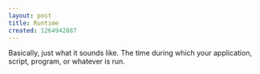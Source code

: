 ```yaml
--- 
layout: post
title: Runtime
created: 1264942887
---
```

Basically, just what it sounds like.  The time during which your application, script, program, or whatever is run.

